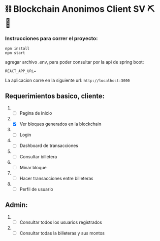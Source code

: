 # ⛓ Blockchain Anonimos Client SV ⛏💎

### Instrucciones para correr el proyecto:

```
npm install
npm start
```

agregar archivo .env, para poder consultar por la api de spring boot: 

```
REACT_APP_URL=
```

La aplicacion corre en la siguiente url: `http://localhost:3000`

## Requerimientos basico, cliente: 

1. - [ ] Pagina de inicio 
2. - [x] Ver bloques generados en la blockchain 
3. - [ ] Login 
4. - [ ] Dashboard de transacciones 
5. - [ ] Consultar billetera 
6. - [ ] Minar bloque 
7. - [ ] Hacer transacciones entre billeteras 
8. - [ ] Perfil de usuario 

## Admin:
1. - [ ] Consultar todos los usuarios registrados 
2. - [ ] Consultar todas la billeteras y sus montos 
